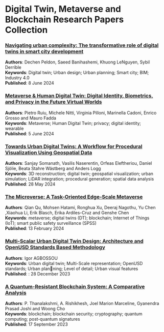 # Digital Twin, Metaverse and Blockchain Research Papers Collection

### [Navigating urban complexity: The transformative role of digital twins in smart city development](https://www.sciencedirect.com/science/article/pii/S2210670724004086)
<b>Authors</b>: Dechen Peldon, Saeed Banihashemi, Khuong LeNguyen, Sybil Derrible <br>
<b>Keywords</b>: Digital twin; Urban design; Urban planning; Smart city; BIM; Industry 4.0<br>
<b>Published</b>: 8 June 2024

### [Metaverse & Human Digital Twin: Digital Identity, Biometrics, and Privacy in the Future Virtual Worlds](https://www.mdpi.com/2818564)
<b>Authors</b>: Pietro Ruiu, Michele Nitti, Virginia Pilloni, Marinella Cadoni, Enrico Grosso and Mauro Fadda<br>
<b>Keywords</b>: Metaverse; Human Digital Twin; privacy; digital identity; wearable<br>
<b>Published</b>: 5 June 2024

### [Towards Urban Digital Twins: A Workflow for Procedural Visualization Using Geospatial Data](https://www.mdpi.com/2807496)
<b>Authors</b>: Sanjay Somanath, Vasilis Naserentin, Orfeas Eleftheriou, Daniel Sjölie, Beata Stahre Wästberg and Anders Logg<br>
<b>Keywords</b>: 3D reconstruction; digital twin; geospatial visualization; urban simulation; LiDAR integration; procedural generation; spatial data analysis<br>
<b>Published</b>: 28 May 2024

### [The Microverse: A Task-Oriented Edge-Scale Metaverse](https://www.mdpi.com/2676344)
<b>Authors</b>: Qian Qu, Mohsen Hatami, Ronghua Xu, Deeraj Nagothu, Yu Chen ,Xiaohua Li, Erik Blasch, Erika Ardiles-Cruz and Genshe Chen<br>
<b>Keywords</b>: metaverse; digital twins (DT); blockchain; Internet of Things (IoT); smart public safety surveillance (SPSS)<br>
<b>Published</b>: 13 February 2024

### [Multi-Scalar Urban Digital Twin Design: Architecture and OpenUSD Standards Based Methodology](https://primerascientific.com/pdf/psen/PSEN-04-100.pdf)
<b>Authors</b>: Igor AGBOSSOU<br>
<b>Keywords</b>: Urban digital twin; Multi-Scale representation; OpenUSD standards; Urban planning; Level of detail; Urban visual features<br>
<b>Published</b>: : 28 December 2023

### [A Quantum-Resistant Blockchain System: A Comparative Analysis](https://www.mdpi.com/2483366)
<b>Authors</b>:  P. Thanalakshmi, A. Rishikhesh, Joel Marion Marceline, Gyanendra Prasad Joshi and Woong Cho<br>
<b>Keywords</b>: blockchain; blockchain security; cryptography; quantum computing; post-quantum signatures<br>
<b>Published</b>: 17 September 2023
